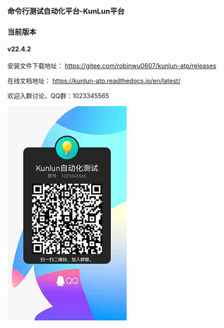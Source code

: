 ### 命令行测试自动化平台-KunLun平台

### 当前版本
#### v22.4.2

安装文件下载地址： https://gitee.com/robinwu0607/kunlun-atp/releases

在线文档地址： https://kunlun-atp.readthedocs.io/en/latest/

欢迎入群讨论，QQ群：1023345565

![QQ群](./qqqr.jpg)